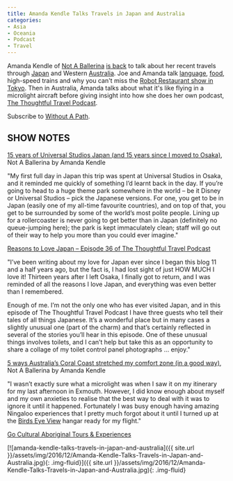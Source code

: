 ```yaml
---
title: Amanda Kendle Talks Travels in Japan and Australia
categories:
- Asia
- Oceania
- Podcast
- Travel
---
```


Amanda Kendle of [Not A Ballerina](http://notaballerina.com) [is back](https://withoutapath.com/living-abroad-germany-japan-amanda-kendle/) to talk about her recent travels through [Japan](https://withoutapath.com/category/travel/international/asia/japan/) and Western [Australia](https://withoutapath.com/category/travel/international/oceania/australia/). Joe and Amanda talk [language](https://withoutapath.com/learning-japanese/), [food](https://withoutapath.com/2016/01/28/cook-japanese-food-traveling-spoon/), high-speed trains and why you can't miss the [Robot Restaurant show in Tokyo](https://withoutapath.com/tokyo-robot-restaurant/). Then in Australia, Amanda talks about what it's like flying in a microlight aircraft before giving insight into how she does her own podcast, [The Thoughtful Travel Podcast](https://itunes.apple.com/nz/podcast/thoughtful-travel-podcast/id1095072647?mt=2).

Subscribe to [Without A Path](https://itunes.apple.com/us/podcast/without-a-path/id1037475413?l=es&mt=2).

<!-- more -->

## SHOW NOTES

[15 years of Universal Studios Japan (and 15 years since I moved to Osaka)](http://www.notaballerina.com/2016/12/universal-studios-japan.html), Not A Ballerina by Amanda Kendle

"My first full day in Japan this trip was spent at Universal Studios in Osaka, and it reminded me quickly of something I’d learnt back in the day. If you’re going to head to a huge theme park somewhere in the world – be it Disney or Universal Studios – pick the Japanese versions. For one, you get to be in Japan (easily one of my all-time favourite countries), and on top of that, you get to be surrounded by some of the world’s most polite people. Lining up for a rollercoaster is never going to get better than in Japan (definitely no queue-jumping here); the park is kept immaculately clean; staff will go out of their way to help you more than you could ever imagine."

[Reasons to Love Japan – Episode 36 of The Thoughtful Travel Podcast](http://www.notaballerina.com/2016/12/reasons-love-japan-36-thoughtful-travel-podcast.html)

"I’ve been writing about my love for Japan ever since I began this blog 11 and a half years ago, but the fact is, I had lost sight of just HOW MUCH I love it! Thirteen years after I left Osaka, I finally got to return, and I was reminded of all the reasons I love Japan, and everything was even better than I remembered.

Enough of me. I’m not the only one who has ever visited Japan, and in this episode of The Thoughtful Travel Podcast I have three guests who tell their tales of all things Japanese. It’s a wonderful place but in many cases a slightly unusual one (part of the charm) and that’s certainly reflected in several of the stories you’ll hear in this episode. One of these unusual things involves toilets, and I can’t help but take this as an opportunity to share a collage of my toilet control panel photographs … enjoy."

[5 ways Australia’s Coral Coast stretched my comfort zone (in a good way)](http://www.notaballerina.com/2016/10/australias-coral-coast-stretched-comfort-zone.html), Not A Ballerina by Amanda Kendle

"I wasn’t exactly sure what a microlight was when I saw it on my itinerary for my last afternoon in Exmouth. However, I did know enough about myself and my own anxieties to realise that the best way to deal with it was to ignore it until it happened. Fortunately I was busy enough having amazing Ningaloo experiences that I pretty much forgot about it until I turned up at the [Birds Eye View](http://birdseyeview.net.au/) hangar ready for my flight."

[Go Cultural Aboriginal Tours & Experiences](http://gocultural.com.au)

[![amanda-kendle-talks-travels-in-japan-and-australia]({{ site.url }}/assets/img/2016/12/Amanda-Kendle-Talks-Travels-in-Japan-and-Australia.jpg){: .img-fluid}]({{ site.url }}/assets/img/2016/12/Amanda-Kendle-Talks-Travels-in-Japan-and-Australia.jpg){: .img-fluid}

